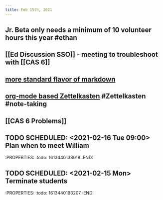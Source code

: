 ```yaml
---
title: Feb 15th, 2021
---
```


## Jr. Beta only needs a minimum of 10 volunteer hours this year #ethan
## [[Ed Discussion SSO]] - meeting to troubleshoot with [[CAS 6]]
## [more standard flavor of markdown](https://discuss.logseq.com/t/use-a-more-standard-flavor-of-markdown/157)
## [org-mode based Zettelkasten](https://frosch03.de/blog/2021-01-28_OrgmodebasedZK_en.html) #Zettelkasten #note-taking
## [[CAS 6 Problems]]
## TODO SCHEDULED: <2021-02-16 Tue 09:00> Plan when to meet William
:PROPERTIES:
:todo: 1613440138018
:END:
## TODO SCHEDULED: <2021-02-15 Mon> Terminate students
:PROPERTIES:
:todo: 1613440193207
:END:
